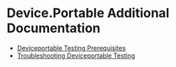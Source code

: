 # Device.Portable Additional Documentation
- [Deviceportable Testing Prerequisites](deviceportable-testing-prerequisites.md)
- [Troubleshooting Deviceportable Testing](troubleshooting-deviceportable-testing.md)
